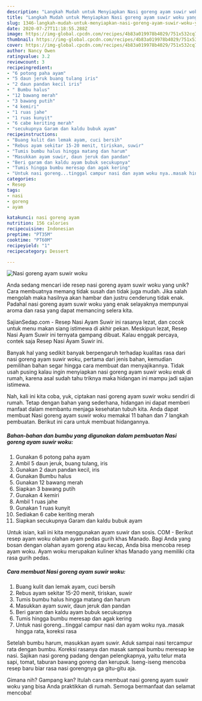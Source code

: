 ```yaml
---
description: "Langkah Mudah untuk Menyiapkan Nasi goreng ayam suwir woku yang Lezat"
title: "Langkah Mudah untuk Menyiapkan Nasi goreng ayam suwir woku yang Lezat"
slug: 1346-langkah-mudah-untuk-menyiapkan-nasi-goreng-ayam-suwir-woku-yang-lezat
date: 2020-07-27T11:18:55.288Z
image: https://img-global.cpcdn.com/recipes/4b83a019978b4029/751x532cq70/nasi-goreng-ayam-suwir-woku-foto-resep-utama.jpg
thumbnail: https://img-global.cpcdn.com/recipes/4b83a019978b4029/751x532cq70/nasi-goreng-ayam-suwir-woku-foto-resep-utama.jpg
cover: https://img-global.cpcdn.com/recipes/4b83a019978b4029/751x532cq70/nasi-goreng-ayam-suwir-woku-foto-resep-utama.jpg
author: Nancy Owen
ratingvalue: 3.2
reviewcount: 3
recipeingredient:
- "6 potong paha ayam"
- "5 daun jeruk buang tulang iris"
- "2 daun pandan kecil iris"
- " Bumbu halus"
- "12 bawang merah"
- "3 bawang putih"
- "4 kemiri"
- "1 ruas jahe"
- "1 ruas kunyit"
- "6 cabe keriting merah"
- "secukupnya Garam dan kaldu bubuk ayam"
recipeinstructions:
- "Buang kulit dan lemak ayam, cuci bersih"
- "Rebus ayam sekitar 15-20 menit, tiriskan, suwir"
- "Tumis bumbu halus hingga matang dan harum"
- "Masukkan ayam suwir, daun jeruk dan pandan"
- "Beri garam dan kaldu ayam bubuk secukupnya"
- "Tumis hingga bumbu meresap dan agak kering"
- "Untuk nasi goreng...tinggal campur nasi dan ayam woku nya..masak hingga rata, koreksi rasa"
categories:
- Resep
tags:
- nasi
- goreng
- ayam

katakunci: nasi goreng ayam 
nutrition: 156 calories
recipecuisine: Indonesian
preptime: "PT35M"
cooktime: "PT60M"
recipeyield: "1"
recipecategory: Dessert

---
```



![Nasi goreng ayam suwir woku](https://img-global.cpcdn.com/recipes/4b83a019978b4029/751x532cq70/nasi-goreng-ayam-suwir-woku-foto-resep-utama.jpg)

Anda sedang mencari ide resep nasi goreng ayam suwir woku yang unik? Cara membuatnya memang tidak susah dan tidak juga mudah. Jika salah mengolah maka hasilnya akan hambar dan justru cenderung tidak enak. Padahal nasi goreng ayam suwir woku yang enak selayaknya mempunyai aroma dan rasa yang dapat memancing selera kita.

SajianSedap.com - Resep Nasi Ayam Suwir ini rasanya lezat, dan cocok untuk menu makan siang istimewa di akhir pekan. Meskipun lezat, Resep Nasi Ayam Suwir ini ternyata gampang dibuat. Kalau enggak percaya, contek saja Resep Nasi Ayam Suwir ini.

Banyak hal yang sedikit banyak berpengaruh terhadap kualitas rasa dari nasi goreng ayam suwir woku, pertama dari jenis bahan, kemudian pemilihan bahan segar hingga cara membuat dan menyajikannya. Tidak usah pusing kalau ingin menyiapkan nasi goreng ayam suwir woku enak di rumah, karena asal sudah tahu triknya maka hidangan ini mampu jadi sajian istimewa.


Nah, kali ini kita coba, yuk, ciptakan nasi goreng ayam suwir woku sendiri di rumah. Tetap dengan bahan yang sederhana, hidangan ini dapat memberi manfaat dalam membantu menjaga kesehatan tubuh kita. Anda dapat membuat Nasi goreng ayam suwir woku memakai 11 bahan dan 7 langkah pembuatan. Berikut ini cara untuk membuat hidangannya.

<!--inarticleads1-->

##### Bahan-bahan dan bumbu yang digunakan dalam pembuatan Nasi goreng ayam suwir woku:

1. Gunakan 6 potong paha ayam
1. Ambil 5 daun jeruk, buang tulang, iris
1. Gunakan 2 daun pandan kecil, iris
1. Gunakan  Bumbu halus
1. Gunakan 12 bawang merah
1. Siapkan 3 bawang putih
1. Gunakan 4 kemiri
1. Ambil 1 ruas jahe
1. Gunakan 1 ruas kunyit
1. Sediakan 6 cabe keriting merah
1. Siapkan secukupnya Garam dan kaldu bubuk ayam


Untuk isian, kali ini kita menggunakan ayam suwir dan sosis. COM - Berikut resep ayam woku olahan ayam pedas gurih khas Manado. Bagi Anda yang bosan dengan olahan ayam goreng atau kecap, Anda bisa mencoba resep ayam woku. Ayam woku merupakan kuliner khas Manado yang memiliki cita rasa gurih pedas. 

<!--inarticleads2-->

##### Cara membuat Nasi goreng ayam suwir woku:

1. Buang kulit dan lemak ayam, cuci bersih
1. Rebus ayam sekitar 15-20 menit, tiriskan, suwir
1. Tumis bumbu halus hingga matang dan harum
1. Masukkan ayam suwir, daun jeruk dan pandan
1. Beri garam dan kaldu ayam bubuk secukupnya
1. Tumis hingga bumbu meresap dan agak kering
1. Untuk nasi goreng...tinggal campur nasi dan ayam woku nya..masak hingga rata, koreksi rasa


Setelah bumbu harum, masukkan ayam suwir. Aduk sampai nasi tercampur rata dengan bumbu. Koreksi rasanya dan masak sampai bumbu meresap ke nasi. Sajikan nasi goreng padang dengan pelengkapnya, yaitu telur mata sapi, tomat, taburan bawang goreng dan kerupuk. Iseng-iseng mencoba resep baru biar rasa nasi gorengnya ga gitu-gitu aja. 

Gimana nih? Gampang kan? Itulah cara membuat nasi goreng ayam suwir woku yang bisa Anda praktikkan di rumah. Semoga bermanfaat dan selamat mencoba!
